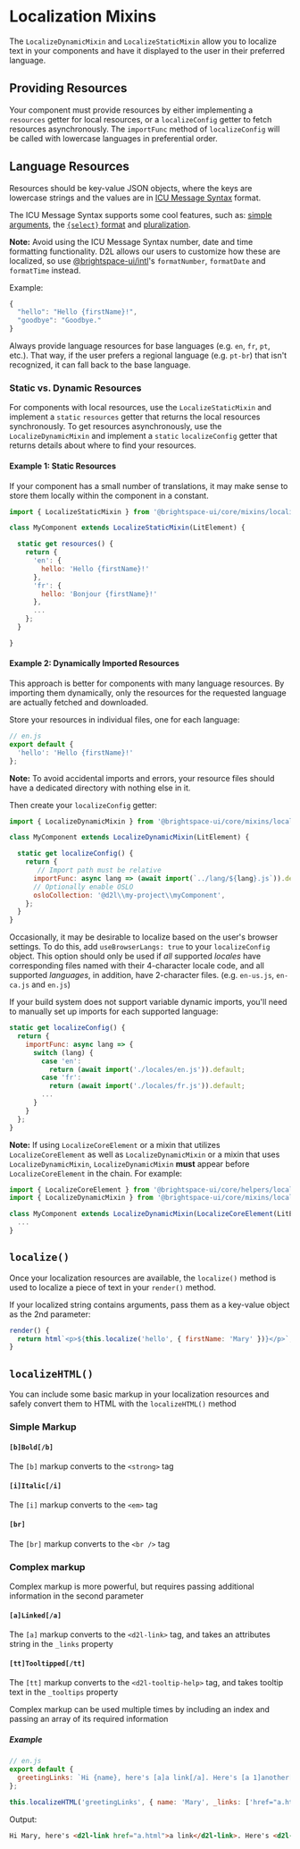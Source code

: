 # Localization Mixins

The `LocalizeDynamicMixin` and `LocalizeStaticMixin` allow you to localize text in your components and have it displayed to the user in their preferred language.

## Providing Resources

Your component must provide resources by either implementing a `resources` getter for local resources, or a `localizeConfig` getter to fetch resources asynchronously. The `importFunc` method of `localizeConfig` will be called with lowercase languages in preferential order.

## Language Resources

Resources should be key-value JSON objects, where the keys are lowercase strings and the values are in [ICU Message Syntax](https://formatjs.io/docs/core-concepts/icu-syntax/) format.

The ICU Message Syntax supports some cool features, such as: [simple arguments](https://formatjs.io/docs/core-concepts/icu-syntax/#simple-argument), the [`{select}` format](https://formatjs.io/docs/core-concepts/icu-syntax/#select-format) and [pluralization](https://formatjs.io/docs/core-concepts/icu-syntax/#plural-format).

**Note:** Avoid using the ICU Message Syntax number, date and time formatting functionality. D2L allows our users to customize how these are localized, so use [@brightspace-ui/intl](https://github.com/BrightspaceUI/intl)'s `formatNumber`, `formatDate` and `formatTime` instead.

Example:

```javascript
{
  "hello": "Hello {firstName}!",
  "goodbye": "Goodbye."
}
```

Always provide language resources for base languages (e.g. `en`, `fr`, `pt`, etc.). That way, if the user prefers a regional language (e.g. `pt-br`) that isn't recognized, it can fall back to the base language.

### Static vs. Dynamic Resources

For components with local resources, use the `LocalizeStaticMixin` and implement a `static` `resources` getter that returns the local resources synchronously. To get resources asynchronously, use the `LocalizeDynamicMixin` and implement a `static` `localizeConfig` getter that returns details about where to find your resources.

#### Example 1: Static Resources

If your component has a small number of translations, it may make sense to store them locally within the component in a constant.

```javascript
import { LocalizeStaticMixin } from '@brightspace-ui/core/mixins/localize-static-mixin.js';

class MyComponent extends LocalizeStaticMixin(LitElement) {

  static get resources() {
    return {
      'en': {
        hello: 'Hello {firstName}!'
      },
      'fr': {
        hello: 'Bonjour {firstName}!'
      },
      ...
    };
  }

}
```
#### Example 2: Dynamically Imported Resources

This approach is better for components with many language resources. By importing them dynamically, only the resources for the requested language are actually fetched and downloaded.

Store your resources in individual files, one for each language:
```javascript
// en.js
export default {
  'hello': 'Hello {firstName}!'
};
```

**Note:** To avoid accidental imports and errors, your resource files should have a dedicated directory with nothing else in it.

Then create your `localizeConfig` getter:
```javascript
import { LocalizeDynamicMixin } from '@brightspace-ui/core/mixins/localize-dynamic-mixin.js';

class MyComponent extends LocalizeDynamicMixin(LitElement) {

  static get localizeConfig() {
    return {
       // Import path must be relative
      importFunc: async lang => (await import(`../lang/${lang}.js`)).default,
      // Optionally enable OSLO
      osloCollection: '@d2l\\my-project\\myComponent',
    };
  }
}
```
Occasionally, it may be desirable to localize based on the user's browser settings. To do this, add `useBrowserLangs: true` to your `localizeConfig` object. This option should only be used if *all* supported *locales* have corresponding files named with their 4-character locale code, and all supported *languages*, in addition, have 2-character files. (e.g. `en-us.js`, `en-ca.js` and `en.js`)

If your build system does not support variable dynamic imports, you'll need to manually set up imports for each supported language:

```javascript
static get localizeConfig() {
  return {
    importFunc: async lang => {
      switch (lang) {
        case 'en':
          return (await import('./locales/en.js')).default;
        case 'fr':
          return (await import('./locales/fr.js')).default;
        ...
      }
    }
  };
}
```

**Note:** If using `LocalizeCoreElement` or a mixin that utilizes `LocalizeCoreElement` as well as `LocalizeDynamicMixin` or a mixin that uses `LocalizeDynamicMixin`, `LocalizeDynamicMixin` **must** appear before `LocalizeCoreElement` in the chain. For example:

```javascript
import { LocalizeCoreElement } from '@brightspace-ui/core/helpers/localize-core-element.js';
import { LocalizeDynamicMixin } from '@brightspace-ui/core/mixins/localize-dynamic-mixin.js';

class MyComponent extends LocalizeDynamicMixin(LocalizeCoreElement(LitElement)) {
  ...
}
```

## `localize()`

Once your localization resources are available, the `localize()` method is used to localize a piece of text in your `render()` method.

If your localized string contains arguments, pass them as a key-value object as the 2nd parameter:

```javascript
render() {
  return html`<p>${this.localize('hello', { firstName: 'Mary' })}</p>`;
}
```

## `localizeHTML()`

You can include some basic markup in your localization resources and safely convert them to HTML with the `localizeHTML()` method

### Simple Markup

#### `[b]Bold[/b]`
The `[b]` markup converts to the `<strong>` tag

#### `[i]Italic[/i]`
The `[i]` markup converts to the `<em>` tag

#### `[br]`
The `[br]` markup converts to the `<br />` tag


### Complex markup

Complex markup is more powerful, but requires passing additional information in the second parameter

#### `[a]Linked[/a]`
The `[a]` markup converts to the `<d2l-link>` tag, and takes an attributes string in the `_links` property

#### `[tt]Tooltipped[/tt]`
The `[tt]` markup converts to the `<d2l-tooltip-help>` tag, and takes tooltip text in the `_tooltips` property

Complex markup can be used multiple times by including an index and passing an array of its required information
##### Example

```javascript
// en.js
export default {
  greetingLinks: `Hi {name}, here's [a]a link[/a]. Here's [a 1]another[/a].`
};
```
```javascript
this.localizeHTML('greetingLinks', { name: 'Mary', _links: ['href="a.html"', 'href="b.html" target="_blank"'] });
```
Output:
```html
Hi Mary, here's <d2l-link href="a.html">a link</d2l-link>. Here's <d2l-link href="b.html" target="_blank">another</d2l-link>.
```

